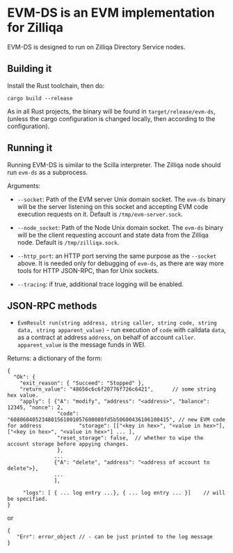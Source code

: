 # EVM-DS is an EVM implementation for Zilliqa

EVM-DS is designed to run on Zilliqa Directory Service nodes.

## Building it

Install the Rust toolchain, then do:

```
cargo build --release
```

As in all Rust projects, the binary will be found in `target/release/evm-ds`, (unless the cargo configuration is changed locally, then according to the configuration).

## Running it


Running EVM-DS is similar to the Scilla interpreter. The Zilliqa node should run `evm-ds` as a subprocess.

Arguments:

  * `--socket`: Path of the EVM server Unix domain socket. The `evm-ds` binary will be the server listening on this socket and accepting EVM code execution requests on it. Default is `/tmp/evm-server.sock`.
  
  * `--node_socket`: Path of the Node Unix domain socket. The `evm-ds` binary will be the client requesting account and state data from the Zilliqa node. Default is `/tmp/zilliqa.sock`.

  * `--http_port`: an HTTP port serving the same purpose as the `--socket` above. It is needed only for debugging of `evm-ds`, as there are way more tools for HTTP JSON-RPC, than for Unix sockets.
  
  * `--tracing`: if true, additional trace logging will be enabled.
  

## JSON-RPC methods

  * `EvmResult run(string address, string caller, string code, string data, string apparent_value)` - run execution of `code` with calldata `data`, as a contract at address `address`, on behalf of account `caller`. `apparent_value` is the message funds in WEI.

Returns: a dictionary of the form:
```
{
  "Ok": {
    "exit_reason": { "Succeed": "Stopped" },
    "return_value": "48656c6c6f20776f726c6421",      // some string hex value.
    "apply": [ {"A": "modify", "address": "<address>", "balance": 12345, "nonce": 2,
                "code": "608060405234801561001057600080fd5b50600436106100415", // new EVM code for address            "storage": [["<key in hex>", "<value in hex>"], ["<key in hex>", "<value in hex>"] ... ],
                "reset_storage": false,  // whether to wipe the account storage before appying changes.
                },
               ...
               {"A": "delete", "address": "<address of account to delete">},
               ...
               ],

     "logs": [ { ... log entry ...}, { ... log entry ... }]    // will be specified.
}
```

or
```
{
   "Err": error_object // - can be just printed to the log message
}
```



